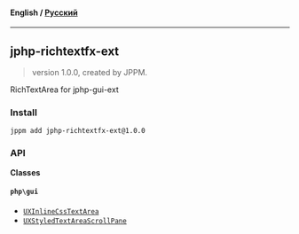 #### **English** / [Русский](README.ru.md)

---

## jphp-richtextfx-ext
> version 1.0.0, created by JPPM.

RichTextArea for jphp-gui-ext

### Install
```
jppm add jphp-richtextfx-ext@1.0.0
```

### API
**Classes**

#### `php\gui`

- [`UXInlineCssTextArea`](https://github.com/jphp-group/jphp-richtextfx-ext/blob/master/api-docs/classes/php/gui/UXInlineCssTextArea.md)
- [`UXStyledTextAreaScrollPane`](https://github.com/jphp-group/jphp-richtextfx-ext/blob/master/api-docs/classes/php/gui/UXStyledTextAreaScrollPane.md)